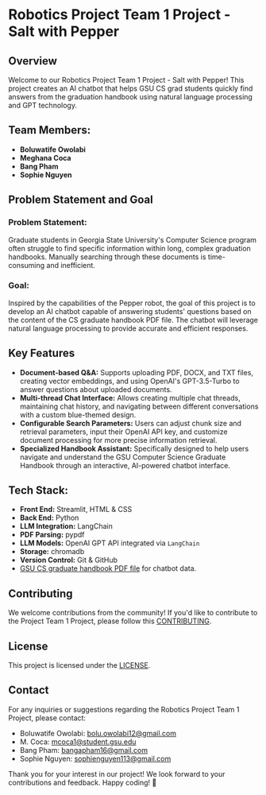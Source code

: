 # Robotics Project Team 1 Project - Salt with Pepper

## Overview

Welcome to our Robotics Project Team 1 Project - Salt with Pepper! This project creates an AI chatbot that helps GSU CS grad students quickly find answers from the graduation handbook using natural language processing and GPT technology.

## Team Members:

- **Boluwatife Owolabi**
- **Meghana Coca**
- **Bang Pham**
- **Sophie Nguyen**

## Problem Statement and Goal

### Problem Statement:

Graduate students in Georgia State University's Computer Science program often struggle to find specific information within long, complex graduation handbooks. Manually searching through these documents is time-consuming and inefficient.

### Goal:

Inspired by the capabilities of the Pepper robot, the goal of this project is to develop an AI chatbot capable of answering students' questions based on the content of the CS graduate handbook PDF file. The chatbot will leverage natural language processing to provide accurate and efficient responses.

## Key Features

- **Document-based Q&A:** Supports uploading PDF, DOCX, and TXT files, creating vector embeddings, and using OpenAI's GPT-3.5-Turbo to answer questions about uploaded documents.
- **Multi-thread Chat Interface:** Allows creating multiple chat threads, maintaining chat history, and navigating between different conversations with a custom blue-themed design.
- **Configurable Search Parameters:** Users can adjust chunk size and retrieval parameters, input their OpenAI API key, and customize document processing for more precise information retrieval.
- **Specialized Handbook Assistant:** Specifically designed to help users navigate and understand the GSU Computer Science Graduate Handbook through an interactive, AI-powered chatbot interface.

## Tech Stack:

- **Front End:** Streamlit, HTML & CSS
- **Back End:** Python
- **LLM Integration:** LangChain
- **PDF Parsing:** pypdf
- **LLM Models:** OpenAI GPT API integrated via `LangChain`
- **Storage:** chromadb
- **Version Control:** Git & GitHub
- [GSU CS graduate handbook PDF file](https://drive.google.com/file/d/1KvNLtqjVvo0lc-GnyTFjyADFKE4Jiglb/view?usp=drive_link) for chatbot data.

## Contributing

We welcome contributions from the community! If you'd like to contribute to the Project Team 1 Project, please follow this [CONTRIBUTING](https://github.com/Robotics-Project-Team-1/Robotics-Project-Team-1/blob/main/CONTRIBUTING.md).

## License

This project is licensed under the [LICENSE](https://github.com/Robotics-Project-Team-1/Robotics-Project-Team-1/blob/main/LICENSE).

## Contact

For any inquiries or suggestions regarding the Robotics Project Team 1 Project, please contact:

- Boluwatife Owolabi: [bolu.owolabi12@gmail.com](mailto:bolu.owolabi12@gmail.com)
- M. Coca: [mcoca1@student.gsu.edu](mailto:mcoca1@student.gsu.edu)
- Bang Pham: [bangapham16@gmail.com](mailto:bangapham16@gmail.com)
- Sophie Nguyen: [sophienguyen113@gmail.com](mailto:sophienguyen113@gmail.com)

Thank you for your interest in our project! We look forward to your contributions and feedback. Happy coding! 🚀
